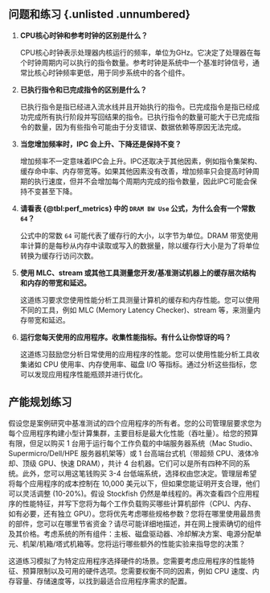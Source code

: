 ## 问题和练习 {.unlisted .unnumbered}

1. **CPU核心时钟和参考时钟的区别是什么？**

    CPU核心时钟表示处理器内核运行的频率，单位为GHz。它决定了处理器在每个时钟周期内可以执行的指令数量。参考时钟是系统中一个基准时钟信号，通常比核心时钟频率更低，用于同步系统中的各个组件。

2. **已执行指令和已完成指令的区别是什么？**

    已执行指令是指已经进入流水线并且开始执行的指令。已完成指令是指已经成功完成所有执行阶段并写回结果的指令。已执行指令的数量可能大于已完成指令的数量，因为有些指令可能由于分支错误、数据依赖等原因无法完成。

3. **当您增加频率时，IPC 会上升、下降还是保持不变？**

    增加频率不一定意味着IPC会上升。IPC还取决于其他因素，例如指令集架构、缓存命中率、内存带宽等。如果其他因素没有改善，增加频率只会提高时钟周期的执行速度，但并不会增加每个周期内完成的指令数量，因此IPC可能会保持不变甚至下降。

4. **请看表 {@tbl:perf_metrics} 中的 `DRAM BW Use` 公式，为什么会有一个常数 `64`？**

    公式中的常数 `64` 可能代表了缓存行的大小，以字节为单位。DRAM 带宽使用率计算的是每秒从内存中读取或写入的数据量，除以缓存行大小是为了将单位转换为缓存行访问次数。

5. **使用 MLC、stream 或其他工具测量您开发/基准测试机器上的缓存层次结构和内存的带宽和延迟。**

    这道练习要求您使用性能分析工具测量计算机的缓存和内存性能。您可以使用不同的工具，例如 MLC (Memory Latency Checker)、stream 等，来测量内存带宽和延迟。

6. **运行您每天使用的应用程序。收集性能指标。有什么让你惊讶的吗？**

    这道练习鼓励您分析日常使用的应用程序的性能。您可以使用性能分析工具收集诸如 CPU 使用率、内存使用率、磁盘 I/O 等指标。通过分析这些指标，您可以发现应用程序性能瓶颈并进行优化。

## 产能规划练习

假设您是案例研究中基准测试的四个应用程序的所有者。您的公司管理层要求您为每个应用程序构建小型计算集群，主要目标是最大化性能（吞吐量）。给您的预算有限，但足以购买 1 台用于运行每个工作负载的中端服务器系统（Mac Studio、Supermicro/Dell/HPE 服务器机架等）或 1 台高端台式机（带超频 CPU、液体冷却、顶级 GPU、快速 DRAM），共计 4 台机器。它们可以是所有四种不同的系统。此外，您可以用这笔钱购买 3-4 台低端系统，选择权由您决定。管理层希望将每个应用程序的成本控制在 10,000 美元以下，但如果您能证明开支合理，他们可以灵活调整 (10-20%)。假设 Stockfish 仍然是单线程的。再次查看四个应用程序的性能特征，并写下您将为每个工作负载购买哪些计算机部件（CPU、内存、如有必要，还有独立 GPU）。您将优先考虑哪些规格参数？您将在哪里使用最昂贵的部件，您可以在哪里节省资金？请尽可能详细地描述，并在网上搜索确切的组件及其价格。考虑系统的所有组件：主板、磁盘驱动器、冷却解决方案、电源分配单元、机架/机箱/塔式机箱等。您将运行哪些额外的性能实验来指导您的决策？

这道练习模拟了为特定应用程序选择硬件的场景。您需要考虑应用程序的性能特征、预算限制以及可用的硬件选项。您需要权衡不同的因素，例如 CPU 速度、内存容量、存储速度等，以找到最适合应用程序需求的配置。